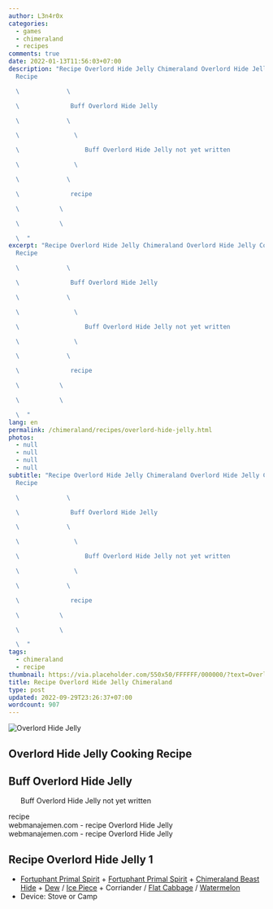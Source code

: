 ```yaml
---
author: L3n4r0x
categories:
  - games
  - chimeraland
  - recipes
comments: true
date: 2022-01-13T11:56:03+07:00
description: "Recipe Overlord Hide Jelly Chimeraland Overlord Hide Jelly Cooking
  Recipe

  \             \ 

  \              Buff Overlord Hide Jelly

  \             \ 

  \               \ 

  \                  Buff Overlord Hide Jelly not yet written

  \               \ 

  \             \ 

  \              recipe

  \           \ 

  \           \ 

  \  "
excerpt: "Recipe Overlord Hide Jelly Chimeraland Overlord Hide Jelly Cooking
  Recipe

  \             \ 

  \              Buff Overlord Hide Jelly

  \             \ 

  \               \ 

  \                  Buff Overlord Hide Jelly not yet written

  \               \ 

  \             \ 

  \              recipe

  \           \ 

  \           \ 

  \  "
lang: en
permalink: /chimeraland/recipes/overlord-hide-jelly.html
photos:
  - null
  - null
  - null
  - null
subtitle: "Recipe Overlord Hide Jelly Chimeraland Overlord Hide Jelly Cooking
  Recipe

  \             \ 

  \              Buff Overlord Hide Jelly

  \             \ 

  \               \ 

  \                  Buff Overlord Hide Jelly not yet written

  \               \ 

  \             \ 

  \              recipe

  \           \ 

  \           \ 

  \  "
tags:
  - chimeraland
  - recipe
thumbnail: https://via.placeholder.com/550x50/FFFFFF/000000/?text=Overlord Hide Jelly
title: Recipe Overlord Hide Jelly Chimeraland
type: post
updated: 2022-09-29T23:26:37+07:00
wordcount: 907
---
```


<link
  rel="stylesheet"
  href="https://rawcdn.githack.com/dimaslanjaka/Web-Manajemen/870a349/css/bootstrap-5-3-0-alpha3-wrapper.css"
/>
<section id="bootstrap-wrapper">
  <div data-bs-theme="dark">
    <div class="card mb-2">
      <div class="card-body">
        <div class="row g-0">
          <div class="col-sm-4 position-relative mb-2">
            <img
              src="https://via.placeholder.com/600"
              class="card-img fit-cover w-100 h-100"
              alt="Overlord Hide Jelly"
              data-fancybox="true"
            />
          </div>
          <div class="col-sm-8 mb-2">
            <div class="card-body">
              <div class="d-flex flex-row align-items-center mb-3">
                <h2 class="fs-5">Overlord Hide Jelly Cooking Recipe</h2>
              </div>
              <h2 class="card-title fs-5">Buff Overlord Hide Jelly</h2>
              <div class="card-text">
                <ul>
                  Buff Overlord Hide Jelly not yet written
                </ul>
              </div>
              <span class="badge rounded-pill">recipe</span>
            </div>
            <div class="card-footer text-end text-muted mt-auto">
              webmanajemen.com - recipe Overlord Hide Jelly
            </div>
          </div>
        </div>
      </div>
      <div class="card-footer text-end text-muted">
        webmanajemen.com - recipe Overlord Hide Jelly
      </div>
    </div>
    <div class="row mb-2">
      <div class="col-12 col-lg-6 recipe-item mb-2">
        <div class="card">
          <div class="card-body">
            <h2 class="card-title fs-5">Recipe Overlord Hide Jelly 1</h2>
            <div class="card-text">
              <ul>
                <li>
                  <a
                    class="text-decoration-none text-primary"
                    href="/chimeraland/materials/fortuphant-primal-spirit.html"
                    >Fortuphant Primal Spirit</a
                  ><span> + </span
                  ><a
                    class="text-decoration-none text-primary"
                    href="/chimeraland/materials/fortuphant-primal-spirit.html"
                    >Fortuphant Primal Spirit</a
                  ><span> + </span
                  ><a
                    class="text-decoration-none text-primary"
                    href="/chimeraland/materials/chimeraland-beast-hide.html"
                    >Chimeraland Beast Hide</a
                  ><span> + </span
                  ><a
                    class="text-decoration-none text-primary"
                    href="/chimeraland/materials/dew.html"
                    >Dew</a
                  ><span> / </span
                  ><a
                    class="text-decoration-none text-primary"
                    href="/chimeraland/materials/ice-piece.html"
                    >Ice Piece</a
                  ><span> + </span>Corriander<span> / </span
                  ><a
                    class="text-decoration-none text-primary"
                    href="/chimeraland/materials/flat-cabbage.html"
                    >Flat Cabbage</a
                  ><span> / </span
                  ><a
                    class="text-decoration-none text-primary"
                    href="/chimeraland/materials/watermelon.html"
                    >Watermelon</a
                  >
                </li>
                <li>Device: Stove or Camp</li>
              </ul>
            </div>
          </div>
        </div>
      </div>
    </div>
  </div>
</section>